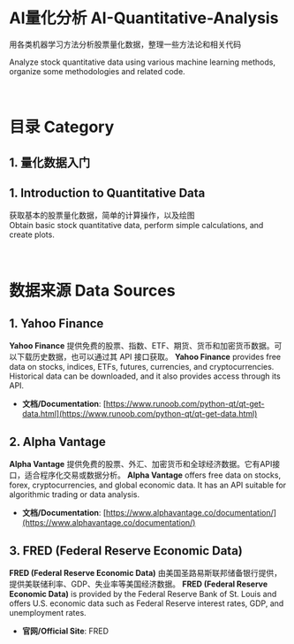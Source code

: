 # AI量化分析 AI-Quantitative-Analysis
用各类机器学习方法分析股票量化数据，整理一些方法论和相关代码 

Analyze stock quantitative data using various machine learning methods, organize some methodologies and related code.

<br/>

# 目录 Category
## 1. 量化数据入门 
## 1. Introduction to Quantitative Data
获取基本的股票量化数据，简单的计算操作，以及绘图<br/>
Obtain basic stock quantitative data, perform simple calculations, and create plots.

<br/>

# 数据来源 Data Sources
## 1. Yahoo Finance

**Yahoo Finance** 提供免费的股票、指数、ETF、期货、货币和加密货币数据。可以下载历史数据，也可以通过其 API 接口获取。
**Yahoo Finance** provides free data on stocks, indices, ETFs, futures, currencies, and cryptocurrencies. Historical data can be downloaded, and it also provides access through its API.
- **文档/Documentation**: [https://www.runoob.com/python-qt/qt-get-data.html](https://www.runoob.com/python-qt/qt-get-data.html)


## 2. Alpha Vantage
**Alpha Vantage** 提供免费的股票、外汇、加密货币和全球经济数据。它有API接口，适合程序化交易或数据分析。
**Alpha Vantage** offers free data on stocks, forex, cryptocurrencies, and global economic data. It has an API suitable for algorithmic trading or data analysis.
- **文档/Documentation**: [https://www.alphavantage.co/documentation/](https://www.alphavantage.co/documentation/)


## 3. FRED (Federal Reserve Economic Data)
**FRED (Federal Reserve Economic Data)** 由美国圣路易斯联邦储备银行提供，提供美联储利率、GDP、失业率等美国经济数据。
**FRED (Federal Reserve Economic Data)** is provided by the Federal Reserve Bank of St. Louis and offers U.S. economic data such as Federal Reserve interest rates, GDP, and unemployment rates.

- **官网/Official Site**: FRED
